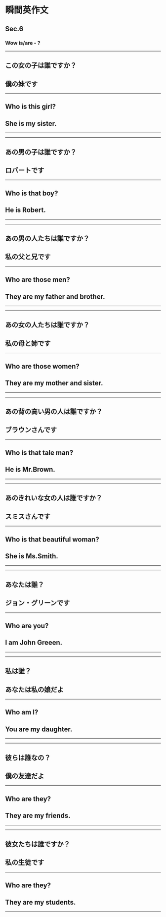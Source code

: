 # 瞬間英作文
## Sec.6
### Wow is/are - ?
***
<!-- 1 -->
## この女の子は誰ですか？
## 僕の妹です
---
## Who is this girl?
## She is my sister.
***
***
<!-- 2 -->
## あの男の子は誰ですか？
## ロバートです
---
## Who is that boy?
## He is Robert.
***
***
<!-- 3 -->
## あの男の人たちは誰ですか？
## 私の父と兄です
---
## Who are those men?
## They are my father and brother.
***
***
<!-- 4 -->
## あの女の人たちは誰ですか？
## 私の母と姉です
---
## Who are those women?
## They are my mother and sister.
***
***
<!-- 5 -->
## あの背の高い男の人は誰ですか？
## ブラウンさんです
---
## Who is that tale man?
## He is Mr.Brown.
***
***
<!-- 6 -->
## あのきれいな女の人は誰ですか？
## スミスさんです
---
## Who is that beautiful woman?
## She is Ms.Smith.
***
***
<!-- 7 -->
## あなたは誰？
## ジョン・グリーンです
---
## Who are you?
## I am John Greeen.
***
***
<!-- 8 -->
## 私は誰？
## あなたは私の娘だよ
---
## Who am I?
## You are my daughter.
***
***
<!-- 9 -->
## 彼らは誰なの？
## 僕の友達だよ
---
## Who are they?
## They are my friends.
***
***
<!-- 10 -->
## 彼女たちは誰ですか？
## 私の生徒です 
---
## Who are they?
## They are my students.
***
